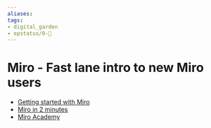 ```yaml
---
aliases: 
tags: 
- digital_garden
- epstatus/0-🌰
---
```

# Miro - Fast lane intro to new Miro users


+ [Getting started with Miro](https://vimeo.com/318988801)
+ [Miro in 2 minutes](https://vimeo.com/688857715)
+ [Miro Academy](https://academy.miro.com/)




